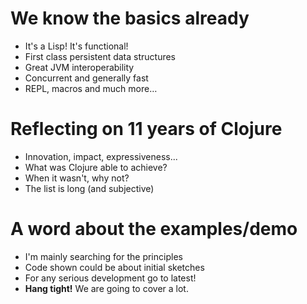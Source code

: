 # We know the basics already

* It's a Lisp! It's functional!
* First class persistent data structures
* Great JVM interoperability
* Concurrent and generally fast
* REPL, macros and much more…

# Reflecting on 11 years of Clojure

* Innovation, impact, expressiveness...
* What was Clojure able to achieve?
* When it wasn't, why not?
* The list is long (and subjective)

# A word about the examples/demo

* I'm mainly searching for the principles
* Code shown could be about initial sketches
* For any serious development go to latest!
* **Hang tight!** We are going to cover a lot.
